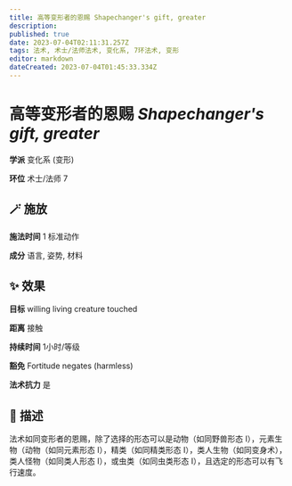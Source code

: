 ```yaml
---
title: 高等变形者的恩赐 Shapechanger's gift, greater
description: 
published: true
date: 2023-07-04T02:11:31.257Z
tags: 法术, 术士/法师法术, 变化系, 7环法术, 变形
editor: markdown
dateCreated: 2023-07-04T01:45:33.334Z
---
```


# **高等变形者的恩赐** *Shapechanger's gift, greater*

**学派** 变化系 (变形) 

**环位** 术士/法师 7

## 🪄 施放

**施法时间** 1 标准动作

**成分** 语言, 姿势, 材料

## ✨ 效果 

**目标** willing living creature touched 

**距离** 接触  

**持续时间** 1小时/等级 

**豁免** Fortitude negates (harmless)

**法术抗力** 是

## 📖 描述

法术如同变形者的恩赐，除了选择的形态可以是动物（如同野兽形态 I），元素生物（动物（如同元素形态 I），精类（如同精类形态 I），类人生物（如同变身术），类人怪物（如同类人形态 I），或虫类（如同虫类形态 I），且选定的形态可以有飞行速度。
    